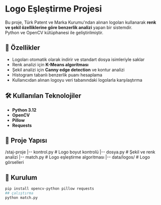 # Logo Eşleştirme Projesi

Bu proje, Türk Patent ve Marka Kurumu'ndan alınan logoları kullanarak **renk ve şekil özelliklerine göre benzerlik analizi** yapan bir sistemdir.  
Python ve OpenCV kütüphanesi ile geliştirilmiştir.

## 🚀 Özellikler
- Logoları otomatik olarak indirir ve standart dosya isimleriyle saklar
- Renk analizi için **K-Means algoritması**
- Şekil analizi için **Canny edge detection** ve kontur analizi
- Histogram tabanlı benzerlik puanı hesaplama
- Kullanıcıdan alınan logoyu veri tabanındaki logolarla karşılaştırma

## 🛠 Kullanılan Teknolojiler
- **Python 3.12**
- **OpenCV**
- **Pillow**
- **Requests**

## 📂 Proje Yapısı
/staj-proje
|-- kontrol.py # Logo boyut kontrolü
|-- dosya.py # Şekil ve renk analizi
|-- match.py # Logo eşleştirme algoritması
|-- data/logos/ # Logo görselleri

## 🔧 Kurulum
```bash
pip install opencv-python pillow requests
## çalıştırma
python match.py


